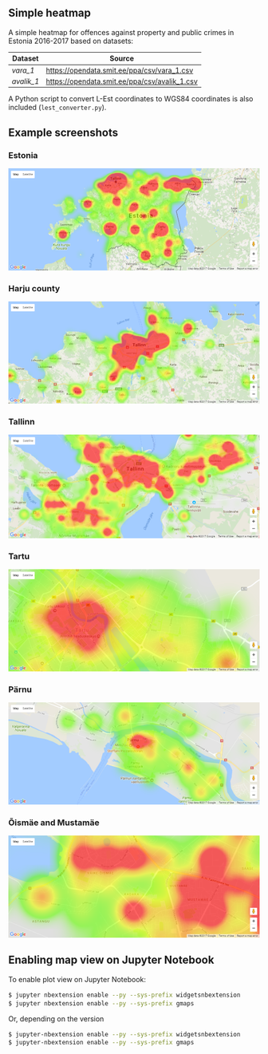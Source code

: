 ## Simple heatmap
A simple heatmap for offences against property and public crimes in Estonia 2016-2017 based on datasets: 

| Dataset    | Source                                         |
| ---------- | ---------------------------------------------- |
| *vara_1*   | https://opendata.smit.ee/ppa/csv/vara_1.csv    |
| *avalik_1* | https://opendata.smit.ee/ppa/csv/avalik_1.csv  |
 
A Python script to convert L-Est coordinates to WGS84 coordinates is also included (`lest_converter.py`).

## Example screenshots
### Estonia
![estonia](example_screenshots/map_estonia.png)
### Harju county
![harjucounty](example_screenshots/map_harjucounty.png)
### Tallinn
![tallinn](example_screenshots/map_tallinn.png)
### Tartu
![tartu](example_screenshots/map_tartu.png)
### Pärnu
![parnu](example_screenshots/map_parnu.png)
### Õismäe and Mustamäe
![oismae](example_screenshots/map_oismae.png)


## Enabling map view on Jupyter Notebook
To enable plot view on Jupyter Notebook:
```sh
$ jupyter nbextension enable --py --sys-prefix widgetsnbextension
$ jupyter nbextension enable --py --sys-prefix gmaps
```

Or, depending on the version
```sh
$ jupyter-nbextension enable --py --sys-prefix widgetsnbextension
$ jupyter-nbextension enable --py --sys-prefix gmaps
```
